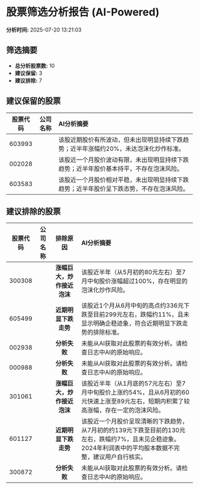 # 股票筛选分析报告 (AI-Powered)

**分析时间:** 2025-07-20 13:21:03

## 筛选摘要

- **总分析股票数:** 10
- **建议保留:** 3
- **建议排除:** 7

## 建议保留的股票

| 股票代码 | 公司名称 | AI分析摘要 |
|:---:|:---:|:---|
| 603993 |  | 该股近期股价有所波动，但未出现明显持续下跌趋势；近半年涨幅约20%，未达泡沫化炒作标准。 |
| 002028 |  | 该股近一个月股价波动有限，未出现明显持续下跌趋势；近半年股价基本持平，不存在泡沫风险。 |
| 603583 |  | 该股近一个月股价相对平稳，未出现明显持续下跌趋势；近半年股价呈下跌态势，不存在泡沫风险。 |

## 建议排除的股票

| 股票代码 | 公司名称 | 排除原因 | AI分析摘要 |
|:---:|:---:|:---:|:---|
| 300308 |  | **涨幅巨大，炒作接近泡沫** | 该股近半年（从5月初的80元左右）至7月中旬股价涨幅超过100%，存在明显的泡沫化炒作风险。 |
| 605499 |  | **近期明显下跌走势** | 该股近1个月从6月中旬的高点约336元下跌至目前299元左右，跌幅约11%，且未显示明确企稳迹象，符合近期明显下跌走势的排除标准。 |
| 002938 |  | **分析失败** | 未能从AI获取对此股票的有效分析。请检查日志中AI的原始响应。 |
| 000988 |  | **分析失败** | 未能从AI获取对此股票的有效分析。请检查日志中AI的原始响应。 |
| 301061 |  | **涨幅巨大，炒作接近泡沫** | 该股近半年（从1月底的57元左右）至7月中旬股价上涨约54%，且从6月初的60元快速上涨至89元左右，短期内积累了较高涨幅，存在一定的泡沫风险。 |
| 601127 |  | **近期明显下跌走势** | 该股近一个月股价呈现清晰的下跌趋势，从7月初的约139元下跌至目前的130元左右，跌幅约7%，且未见企稳迹象。2024年利润表中的平均股本数据不完整，建议用户自行核实。 |
| 300872 |  | **分析失败** | 未能从AI获取对此股票的有效分析。请检查日志中AI的原始响应。 |
